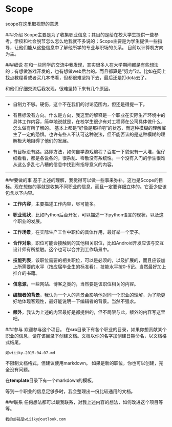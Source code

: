 # Scope
scope在这里取视野的意思

###介绍
Scope主要是为了收集职业信息；其目的是给在校大学生提供一些参考。学校和社会脱节怎么怎么地我就不多说的；Scope主要是为学生提供一些指导，让他们能从这些信息中了解他所学的专业与职场的关系。
目前以计算机方向为主。

###细说
在和一些同学的交流中我发现，其实很多人在大学期间都是有些想法的；有想做游戏开发的，也有想做web后台的。而且都算是“努力”过。比如在网上找点教程看或者买几本书看，但都很难坚持下去，最后还是打dota去了。

和他们仔细交流后我发现，很难坚持下来有几个原因。

---------------------------------------------------------------------------

*	自制力不够。硬伤，这个不在我们的讨论范围内，但还是得提一下。

*	有目标没有方向。什么是方向，我这里的解释是一个职业在实际生产环境中的具体工作内容，简单地说就是，在校学生很少有对工程师在公司具体做什么，怎么做有所了解的。
基本上都是“好像是那样吧”的状态，而这种模糊的理解催生了一定的恐惧。也许有些人不认可这种说法，但不能否认的是这种模糊的理解极大地阻碍了他们的发展。

*	有目标没有路。路即方法，如何自学游戏编程？百度一下貌似有一大堆，但仔细看看，都是各说各的，很杂乱、零散没有系统性。一个没有入门的学生很难从这么多乱七八糟的信息中找到有指导意义的内容。

---------------------------------------------------------------------------

###要做的事
基于上述的理解，我觉得可以做一些事来弥补。这也是Scope的目标。现在想做的事就是收集不同职业的信息，而且一定要详细立体的。它至少应该包含以下内容。

*	**工作内容**，主要描述工作内容，尽可能多。

*	**职业现状**，比如Python后台开发，可以描述一下python语言的现状，以及这个职业的发展。

*	**工作场景**，在实际生产工作中职位的具体作用，最好举一个栗子。

*	**合作对象**，职位可能会接触到的其他相关职位，比如Android开发应该与交互设计师有所接触。这个也可以合并到工作场景中。

*	**技能列表**，该职位需要的相关职位，可以是必须的，以及扩展的，而且应该加上所需要的水平（按应届毕业生的标准看），技能水平按0-5记。当然最好加上推介的书籍。

*	**信息源**，一些网站、博客之类的，当然要是该职位相关的内容。

*	**编辑者的背景**，我认为一个人的背景会影响他对同一个职业的理解，为了能更好地体现客观性，最好能说明一下编辑者的背景。当然不强求。

*	**额外**，我认为上述的内容最好是都提供的，但不局限与此，额外的内容写这里吧。

###参与
欢迎参与这个项目。
在**src**目录下有各个职业的目录，如果你想贡献某个职业的信息，请在该目录下创建文档。文档以你的名字加创建日期命名，以文档格式结尾。

	如wiiiky-2015-04-07.md

不限制文档格式，但建议使用markdown。
如果是新的职位，你也可以创建，完全没有问题。

在**template**目录下有一个markdown的模板。

等到一个职业的信息足够多时，我会整理出一份比较通用的文档。

###联系
任何想法都可以跟我联系，对我上述内容的想法，如何改进这个项目等等。

	我的邮箱是wiiiky@outlook.com
